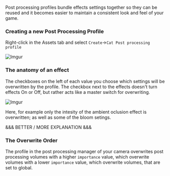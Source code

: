Post processing profiles bundle effects settings together so they can be reused and it becomes easier to maintain a consistent look and feel of your game.

### Creating a new Post Processing Profile

Right-click in the Assets tab and select `Create`->`Cat Post processing profile`

![Imgur](https://i.imgur.com/mW9Xf0O.png)

### The anatomy of an effect

The checkboxes on the left of each value you choose which settings will be overwritten by the profile. The checkbox next to the effects doesn't turn effects On or Off, but rather acts like a master switch for overwriting.

![Imgur](https://i.imgur.com/K6BykNZ.png)

Here, for example only the intesity of the ambient oclusion effect is overwritten; as well as some of the bloom setings.

&&& BETTER / MORE EXPLANATION &&&

### The Overwrite Order

The profile in the post processing manager of your camera overwrites post processing volumes with a higher `importance` value, which overwrite volumes with a lower `importance` value, which overwrite volumes, that are set to global. 


